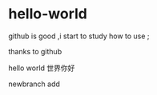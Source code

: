 # hello-world


github is good ,i start to study how to use ;

thanks to github


hello world 世界你好


newbranch add
